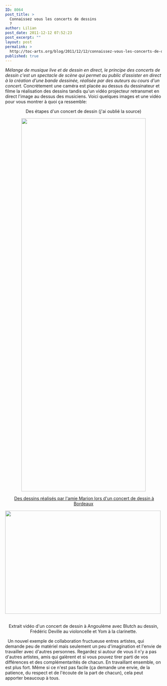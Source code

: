 ```yaml
---
ID: 8064
post_title: >
  Connaissez vous les concerts de dessins
  ?
author: Lilian
post_date: 2011-12-12 07:52:23
post_excerpt: ""
layout: post
permalink: >
  http://toc-arts.org/blog/2011/12/12/connaissez-vous-les-concerts-de-dessins/
published: true
---
```

*Mélange de musique live et de dessin en direct, le principe des concerts de dessin c'est un spectacle de scène qui permet au public d’assister en direct à la création d’une bande dessinée, réalisée par des auteurs au cours d'un concert.* Concrètement une caméra est placée au dessus du dessinateur et filme la réalisation des dessins tandis qu'un vidéo projecteur retransmet en direct l'image au dessus des musiciens. Voici quelques images et une vidéo pour vous montrer à quoi ça ressemble:   <p style="text-align: center;">
  Des étapes d'un concert de dessin (j'ai oublié la source)
</p>

<p style="text-align: center;">
  <a href="http://toc-arts.org/blog/wp-content/uploads/2011/06/concert-de-dessin-trouilla.jpg"><img class="aligncenter size-full wp-image-8065" title="concert-de-dessin-trouilla" src="http://toc-arts.org/blog/wp-content/uploads/2011/06/concert-de-dessin-trouilla.jpg" alt="" width="400" height="1201" /></a>
</p>

<p style="text-align: center;">
   <a href="http://marion-duclos.blogspot.com/2011/05/photos-du-concert.html">Des dessins réalisés par l'amie Marion lors d'un</a><a href="http://marion-duclos.blogspot.com/2011/05/photos-du-concert.html"> concert de dessin à Bordeaux</a>
</p>

[<img class="aligncenter size-full wp-image-8066" title="marion-concert-de-dessin" src="http://toc-arts.org/blog/wp-content/uploads/2011/06/marion-concert-de-dessin.gif" alt="" width="500" height="332" />][1]   <p style="text-align: center;">
  Extrait vidéo d'un concert de dessin à Angoulème avec Blutch au dessin, Frédéric Deville au violoncelle et Yom à la clarinette.
</p>

<p style="text-align: center;">
</p>   Un nouvel exemple de collaboration fructueuse entres artistes, qui demande peu de matériel mais seulement un peu d'imagination et l'envie de travailler avec d'autres personnes. Regardez si autour de vous il n'y a pas d'autres artistes, amis qui galèrent et si vous pouvez tirer parti de vos différences et des complémentarités de chacun. En travaillant ensemble, on est plus fort. Même si ce n'est pas facile (ça demande une envie, de la patience, du respect et de l'écoute de la part de chacun), cela peut apporter beaucoup à tous.  

 [1]: http://marion-duclos.blogspot.com/2011/05/photos-du-concert.html